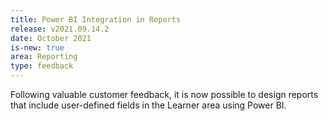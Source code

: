 ```yaml
---
title: Power BI Integration in Reports
release: v2021.09.14.2
date: October 2021
is-new: true
area: Reporting
type: feedback
---
```


Following valuable customer feedback, it is now possible to design reports that include user-defined fields in the Learner area using Power BI.
